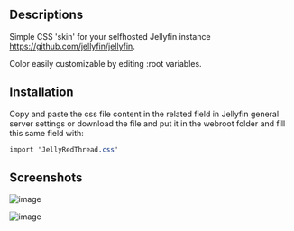 ## Descriptions

Simple CSS 'skin' for your selfhosted Jellyfin instance https://github.com/jellyfin/jellyfin.

Color easily customizable by editing :root variables.

## Installation

Copy and paste the css file content in the related field in Jellyfin general server settings or download the file and put it in the webroot folder and fill this same field with:

```css
import 'JellyRedThread.css'
```

## Screenshots

![image](https://user-images.githubusercontent.com/66330398/115107171-7ba93000-9f69-11eb-9c10-913c3cbdac17.png)

![image](https://user-images.githubusercontent.com/66330398/115107195-ae532880-9f69-11eb-85c2-07ac4499ad6b.png)

